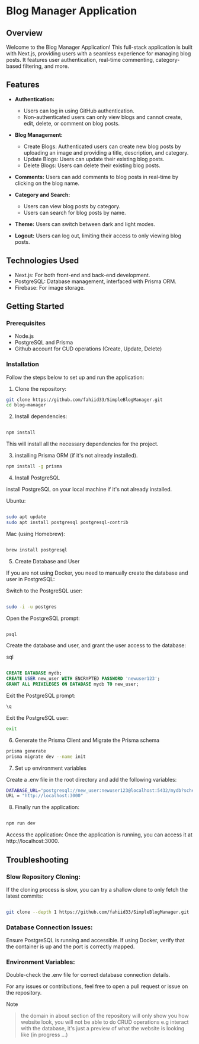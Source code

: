 # Blog Manager Application

## Overview

Welcome to the Blog Manager Application! This full-stack application is built with Next.js, providing users with a seamless experience for managing blog posts. It features user authentication, real-time commenting, category-based filtering, and more.

## Features

- **Authentication:**
  - Users can log in using GitHub authentication.
  - Non-authenticated users can only view blogs and cannot create, edit, delete, or comment on blog posts.

- **Blog Management:**
  - Create Blogs: Authenticated users can create new blog posts by uploading an image and providing a title, description, and category.
  - Update Blogs: Users can update their existing blog posts.
  - Delete Blogs: Users can delete their existing blog posts.

- **Comments:** Users can add comments to blog posts in real-time by clicking on the blog name.

- **Category and Search:**
  - Users can view blog posts by category.
  - Users can search for blog posts by name.

- **Theme:** Users can switch between dark and light modes.

- **Logout:** Users can log out, limiting their access to only viewing blog posts.

## Technologies Used

- Next.js: For both front-end and back-end development.
- PostgreSQL: Database management, interfaced with Prisma ORM.
- Firebase: For image storage.

## Getting Started

### Prerequisites

- Node.js
- PostgreSQL and Prisma
- Github account for CUD operations (Create, Update, Delete) 

### Installation


Follow the steps below to set up and run the application:


1. Clone the repository:

```bash
git clone https://github.com/fahiid33/SimpleBlogManager.git
cd blog-manager
```

2. Install dependencies:

```bash

npm install
```

This will install all the necessary dependencies for the project.


3. installing Prisma ORM (if it's not already installed).

```bash
npm install -g prisma
```

4. Install PostgreSQL

install PostgreSQL on your local machine if it's not already installed.

Ubuntu:

```bash

sudo apt update
sudo apt install postgresql postgresql-contrib
```

Mac (using Homebrew):

```bash

brew install postgresql
```
5. Create Database and User

If you are not using Docker, you need to manually create the database and user in PostgreSQL:

Switch to the PostgreSQL user:

```bash

sudo -i -u postgres
```

Open the PostgreSQL prompt:

```bash

psql

```

Create the database and user, and grant the user access to the database:

sql
```sql

CREATE DATABASE mydb;
CREATE USER new_user WITH ENCRYPTED PASSWORD 'newuser123';
GRANT ALL PRIVILEGES ON DATABASE mydb TO new_user;
```

Exit the PostgreSQL prompt:

```sql
\q

```

Exit the PostgreSQL user:

```bash
exit
```

6. Generate the Prisma Client and Migrate the Prisma schema

```bash
prisma generate
prisma migrate dev --name init
```
7. Set up environment variables

Create a .env file in the root directory and add the following variables:

```bash
DATABASE_URL="postgresql://new_user:newuser123@localhost:5432/mydb?schema=public"
URL = "http://localhost:3000"
```


8. Finally run the application:

```bash

npm run dev

```
Access the application: Once the application is running, you can access it at http://localhost:3000.

## Troubleshooting

   ### Slow Repository Cloning:

If the cloning process is slow, you can try a shallow clone to only fetch the latest commits:

```bash

git clone --depth 1 https://github.com/fahiid33/SimpleBlogManager.git 

```
### Database Connection Issues:


Ensure PostgreSQL is running and accessible. If using Docker, verify that the container is up and the port is correctly mapped.



### Environment Variables:

Double-check the .env file for correct database connection details.



For any issues or contributions, feel free to open a pull request or issue on the repository.



>[!NOTE]

>the domain in about section of the repository will only show you how website look, you will not be able to do CRUD operations e.g interact with the database, it's just a preview of what the website is looking like
(in progress ...)
